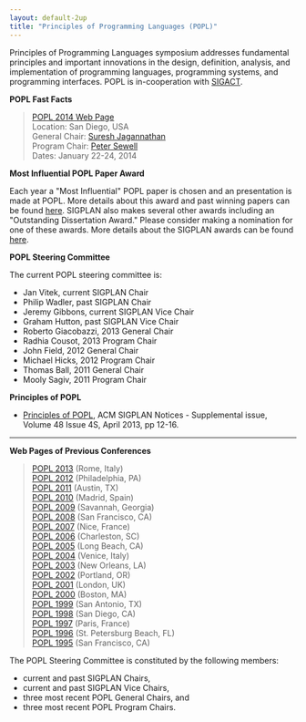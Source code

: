 ```yaml
---
layout: default-2up
title: "Principles of Programming Languages (POPL)"
---
```

Principles of Programming Languages symposium addresses fundamental
principles and important innovations in the design, definition,
analysis, and implementation of programming languages, programming
systems, and programming interfaces. POPL is in-cooperation with
[SIGACT](http://www.acm.org/sigact).   


**POPL Fast Facts**
> [POPL 2014 Web Page](http://popl.mpi-sws.org/2014/)  
> Location: San Diego, USA  
> General Chair: [Suresh Jagannathan](http://www.cs.purdue.edu/homes/suresh/)  
> Program Chair: [Peter Sewell](http://www.cl.cam.ac.uk/~pes20/)  
> Dates: January 22-24, 2014  

**Most Influential POPL Paper Award**

Each year a "Most Influential" POPL paper is chosen and an
presentation is made at POPL. More details about this award and
past winning papers can be found [here](Awards/Conferences/POPL/Main). SIGPLAN
also makes several other awards including an "Outstanding
Dissertation Award." Please consider making a nomination for one of
these awards.  More details about the SIGPLAN awards can be found
[here](Awards/Main).

**POPL Steering Committee**

The current POPL steering committee is:

-   Jan Vitek, current SIGPLAN Chair
-   Philip Wadler, past SIGPLAN Chair
-   Jeremy Gibbons, current SIGPLAN Vice Chair
-   Graham Hutton, past SIGPLAN Vice Chair
-   Roberto Giacobazzi, 2013 General Chair
-   Radhia Cousot, 2013 Program Chair
-   John Field, 2012 General Chair
-   Michael Hicks, 2012 Program Chair
-   Thomas Ball, 2011 General Chair
-   Mooly Sagiv, 2011 Program Chair

**Principles of POPL**
 
  * [Principles of POPL](http://dl.acm.org/citation.cfm?doid=2502508.2502517), 
    ACM SIGPLAN Notices - Supplemental issue,
    Volume 48 Issue 4S, April 2013, pp 12-16.

----

**Web Pages of Previous Conferences**  
> [POPL 2013](http://popl.mpi-sws.org/2013/)  (Rome, Italy)  
> [POPL 2012](http://www.cse.psu.edu/popl/12/) (Philadelphia, PA)  
> [POPL 2011](http://www.cse.psu.edu/popl/11/) (Austin, TX)  
> [POPL 2010](http://www.cse.psu.edu/popl/10/) (Madrid, Spain)  
> [POPL 2009](http://www.cs.ucsd.edu/popl/09/) (Savannah, Georgia)  
> [POPL 2008](http://www.cs.ucsd.edu/popl/08/) (San Francisco, CA)  
> [POPL 2007](http://www.cs.ucsd.edu/popl/07/) (Nice, France)  
> [POPL 2006](http://www.cs.princeton.edu/~dpw/popl/06/) (Charleston, SC)  
> [POPL 2005](http://www.cs.princeton.edu/~dpw/popl/05/) (Long Beach, CA)  
> [POPL 2004](http://cristal.inria.fr/POPL2004/) (Venice, Italy)  
> [POPL 2003](http://www.cs.berkeley.edu/~aiken/popl03/) (New Orleans, LA)  
> [POPL 2002](http://www.cse.ogi.edu/PacSoft/conf/popl/) (Portland, OR)  
> [POPL 2001](http://www.daimi.au.dk/~popl01/) (London, UK)   
> [POPL 2000](http://www.research.ibm.com/people/w/wegman/POPL.html) (Boston, MA)   
> [POPL 1999](http://www.cs.princeton.edu/~appel/popl99/) (San Antonio, TX)   
> [POPL 1998](http://cm.bell-labs.com/cm/cs/who/dbm/POPL98/index.html) (San Diego, CA)   
> [POPL 1997](http://www.cs.umd.edu/~pugh/popl97/) (Paris, France)   
> [POPL 1996](ftp://parcftp.xerox.com/pub/popl96/popl96.html) (St. Petersburg Beach, FL)   
> [POPL 1995](http://www.cs.wustl.edu/~cytron/popl95.html) (San Francisco, CA)  

The POPL Steering Committee is constituted by the following members:  

-   current and past SIGPLAN Chairs,
-   current and past SIGPLAN Vice Chairs,
-   three most recent POPL General Chairs, and
-   three most recent POPL Program Chairs.  
